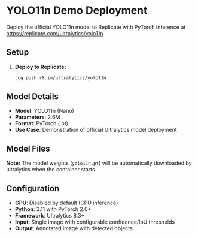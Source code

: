 # YOLO11n Demo Deployment

Deploy the official YOLO11n model to Replicate with PyTorch inference at https://replicate.com/ultralytics/yolo11n.

## Setup

1. **Deploy to Replicate:**
   ```bash
   cog push r8.im/ultralytics/yolo11n
   ```

## Model Details

- **Model**: YOLO11n (Nano)
- **Parameters**: 2.6M
- **Format**: PyTorch (.pt)
- **Use Case**: Demonstration of official Ultralytics model deployment

## Model Files

**Note:** The model weights (`yolo11n.pt`) will be automatically downloaded by ultralytics when the container starts.

## Configuration

- **GPU**: Disabled by default (CPU inference)
- **Python**: 3.11 with PyTorch 2.0+
- **Framework**: Ultralytics 8.3+
- **Input**: Single image with configurable confidence/IoU thresholds
- **Output**: Annotated image with detected objects
